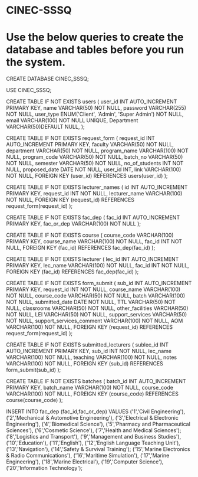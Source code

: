 # CINEC-SSSQ

<h1>Use the below queries to create the database and tables before you run the system.</h1>

CREATE DATABASE CINEC_SSSQ;

USE CINEC_SSSQ;

CREATE TABLE IF NOT EXISTS users (
user_id INT AUTO_INCREMENT PRIMARY KEY,
name VARCHAR(50) NOT NULL,
password VARCHAR(255) NOT NULL,
user_type ENUM('Client', 'Admin', 'Super Admin') NOT NULL,
email VARCHAR(100) NOT NULL UNIQUE,
Department VARCHAR(50)DEFAULT NULL,
);

CREATE TABLE IF NOT EXISTS request_form (
request_id INT AUTO_INCREMENT PRIMARY KEY,
faculty VARCHAR(50) NOT NULL,
department VARCHAR(50) NOT NULL,
program_name VARCHAR(100) NOT NULL,
program_code VARCHAR(50) NOT NULL,
batch_no VARCHAR(50) NOT NULL,
semester VARCHAR(50) NOT NULL,
no_of_students INT NOT NULL,
proposed_date DATE NOT NULL,
user_id INT,
link VARCHAR(100) NOT NULL,
FOREIGN KEY (user_id) REFERENCES users(user_id)
);

CREATE TABLE IF NOT EXISTS lecturer_names (
id INT AUTO_INCREMENT PRIMARY KEY,
request_id INT NOT NULL,
lecturer_name VARCHAR(100) NOT NULL,
FOREIGN KEY (request_id) REFERENCES request_form(request_id)
);

CREATE TABLE IF NOT EXISTS fac_dep (
fac_id INT AUTO_INCREMENT PRIMARY KEY,
fac_or_dep VARCHAR(100) NOT NULL
);

CREATE TABLE IF NOT EXISTS course (
course_code VARCHAR(100) PRIMARY KEY,
course_name VARCHAR(100) NOT NULL,
fac_id INT NOT NULL,
FOREIGN KEY (fac_id) REFERENCES fac_dep(fac_id)
);

CREATE TABLE IF NOT EXISTS lecturer (
lec_id INT AUTO_INCREMENT PRIMARY KEY,
lec_name VARCHAR(100) NOT NULL,
fac_id INT NOT NULL,
FOREIGN KEY (fac_id) REFERENCES fac_dep(fac_id)
);

CREATE TABLE IF NOT EXISTS form_submit (
sub_id INT AUTO_INCREMENT PRIMARY KEY,
request_id INT NOT NULL,
course_name VARCHAR(100) NOT NULL,
course_code VARCHAR(50) NOT NULL,
batch VARCHAR(100) NOT NULL,
submitted_date DATE NOT NULL,
TTL VARCHAR(50) NOT NULL,
classrooms VARCHAR(50) NOT NULL,
other_facilities VARCHAR(50) NOT NULL,
LEI VARCHAR(50) NOT NULL,
support_services VARCHAR(50) NOT NULL,
support_services_comment VARCHAR(100) NOT NULL,
AOM VARCHAR(100) NOT NULL,
FOREIGN KEY (request_id) REFERENCES request_form(request_id)
);

CREATE TABLE IF NOT EXISTS submitted_lecturers (
sublec_id INT AUTO_INCREMENT PRIMARY KEY,
sub_id INT NOT NULL,
lec_name VARCHAR(100) NOT NULL,
teaching VARCHAR(100) NOT NULL,
notes VARCHAR(100) NOT NULL,
FOREIGN KEY (sub_id) REFERENCES form_submit(sub_id)
);

CREATE TABLE IF NOT EXISTS batches (
batch_id INT AUTO_INCREMENT PRIMARY KEY,
batch_name VARCHAR(100) NOT NULL,
course_code VARCHAR(100) NOT NULL,
FOREIGN KEY (course_code) REFERENCES course(course_code)
);

INSERT INTO fac_dep (fac_id,fac_or_dep) VALUES
('1','Civil Engineering'),
('2','Mechanical & Automotive Engineering'),
('3','Electrical & Electronic Engineering'),
('4','Biomedical Science'),
('5','Pharmacy and Pharmaceutical Sciences'),
('6','Cosmetic Science'),
('7','Health and Medical Sciences');
('8','Logistics and Transport'),
('9','Management and Business Studies'),
('10','Education'),
('11','English'),
('12','English Language Teaching Unit'),
('13','Navigation'),
('14','Safety & Survival Training');
('15','Marine Electronics & Radio Communications'),
('16','Maritime Simulation'),
('17','Marine Engineering'),
('18','Marine Electrical'),
('19','Computer Science'),
('20','Information Technology');
